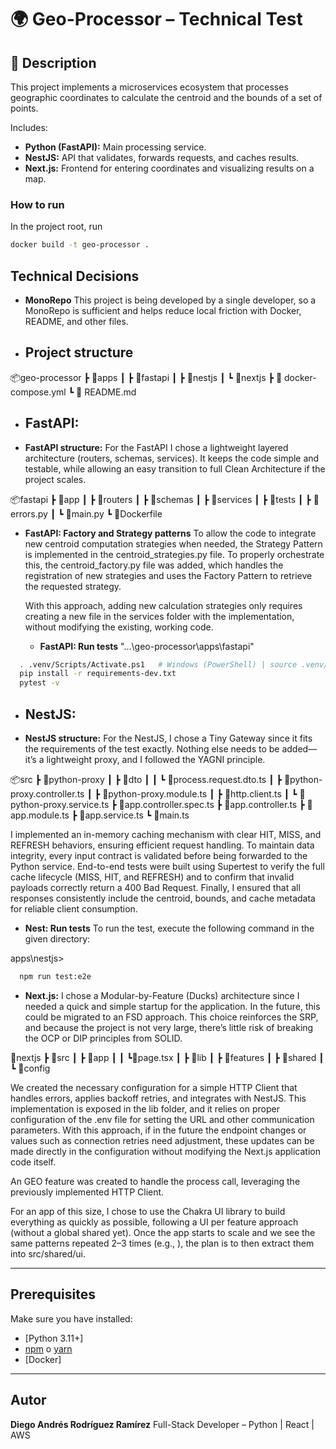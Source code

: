 


# 🌍 Geo-Processor – Technical Test

## 📘 Description
This project implements a microservices ecosystem that processes geographic coordinates to calculate the centroid and the bounds of a set of points.  

Includes:
- **Python (FastAPI):** Main processing service.
- **NestJS:** API that validates, forwards requests, and caches results.
- **Next.js:** Frontend for entering coordinates and visualizing results on a map.

### How to run
In the project root, run
```bash
docker build -t geo-processor .
```


## Technical Decisions

* **MonoRepo** This project is being developed by a single developer, so a MonoRepo is sufficient and helps reduce local friction with Docker, README, and other files.

* ## Project structure

📦geo-processor
 ┣ 📂apps
 ┃ ┣ 📂fastapi
 ┃ ┣ 📂nestjs
 ┃ ┗ 📂nextjs
 ┣ 📜 docker-compose.yml
 ┗ 📜 README.md




* ## **FastAPI:** #######


* **FastAPI structure:** For the FastAPI I chose a lightweight layered architecture (routers, schemas, services). It keeps the code simple and testable, while allowing an easy transition to full Clean Architecture if the project scales.

📦fastapi
 ┣ 📂app
 ┃ ┣ 📂routers
 ┃ ┣ 📂schemas
 ┃ ┣ 📂services
 ┃ ┣ 📂tests
 ┃ ┣ 📜errors.py
 ┃ ┗ 📜main.py
 ┗ 📜Dockerfile

* **FastAPI: Factory and Strategy patterns** 
  To allow the code to integrate new centroid computation strategies when needed, the Strategy Pattern is implemented in the centroid_strategies.py file. To properly orchestrate this, the centroid_factory.py file was added, which handles the registration of new strategies and uses the Factory Pattern to retrieve the requested strategy.

  With this approach, adding new calculation strategies only requires creating a new file in the services folder with the implementation, without modifying the existing, working code.

  * **FastAPI:  Run tests**
  "...\geo-processor\apps\fastapi"
```bash
  . .venv/Scripts/Activate.ps1   # Windows (PowerShell) | source .venv/bin/activate   # Linux/Mac
  pip install -r requirements-dev.txt
  pytest -v
```

* ## **NestJS:** #######

* **NestJS structure:** For the NestJS, I chose a Tiny Gateway since it fits the requirements of the test exactly. Nothing else needs to be added—it’s a lightweight proxy, and I followed the YAGNI principle.

📦src
 ┣ 📂python-proxy
 ┃ ┣ 📂dto
 ┃ ┃ ┗ 📜process.request.dto.ts
 ┃ ┣ 📜python-proxy.controller.ts
 ┃ ┣ 📜python-proxy.module.ts
 ┃ ┣ 📜http.client.ts
 ┃ ┗ 📜python-proxy.service.ts
 ┣ 📜app.controller.spec.ts
 ┣ 📜app.controller.ts
 ┣ 📜app.module.ts
 ┣ 📜app.service.ts
 ┗ 📜main.ts

  I implemented an in-memory caching mechanism with clear HIT, MISS, and REFRESH behaviors, ensuring efficient request handling. To maintain data integrity, every input contract is validated before being forwarded to the Python service. End-to-end tests were built using Supertest to verify the full cache lifecycle (MISS, HIT, and REFRESH) and to confirm that invalid payloads correctly return a 400 Bad Request. Finally, I ensured that all responses consistently include the centroid, bounds, and cache metadata for reliable client consumption.

  * **Nest:  Run tests**
  To run the test, execute the following command in the given directory:

  apps\nestjs> 
```bash
  npm run test:e2e
```

* **Next.js:** 
  I chose a Modular-by-Feature (Ducks) architecture since I needed a quick and simple startup for the application. In the future, this could be migrated to an FSD approach. This choice reinforces the SRP, and because the project is not very large, there’s little risk of breaking the OCP or DIP principles from SOLID.

 📂nextjs
 ┣ 📂src
 ┃ ┣ 📂app
 ┃ ┃   ┗📜page.tsx
 ┃ ┣ 📂lib
 ┃ ┣ 📂features
 ┃ ┣ 📂shared
 ┃ ┗ 📂config

  We created the necessary configuration for a simple HTTP Client that handles errors, applies backoff retries, and integrates with NestJS. This implementation is exposed in the lib folder, and it relies on proper configuration of the .env file for setting the URL and other communication parameters. With this approach, if in the future the endpoint changes or values such as connection retries need adjustment, these updates can be made directly in the configuration without modifying the Next.js application code itself.

  An GEO feature was created to handle the process call, leveraging the previously implemented HTTP Client.

  For an app of this size, I chose to use the Chakra UI library to build everything as quickly as possible, following a UI per feature approach (without a global shared yet). Once the app starts to scale and we see the same patterns repeated 2–3 times (e.g., <ErrorAlert>), the plan is to then extract them into src/shared/ui.

---



## Prerequisites
Make sure you have installed:

- [Python 3.11+]
- [npm](https://www.npmjs.com/) o [yarn](https://yarnpkg.com/)
- [Docker]







---

## Autor

**Diego Andrés Rodríguez Ramírez**
Full-Stack Developer – Python | React | AWS

```

